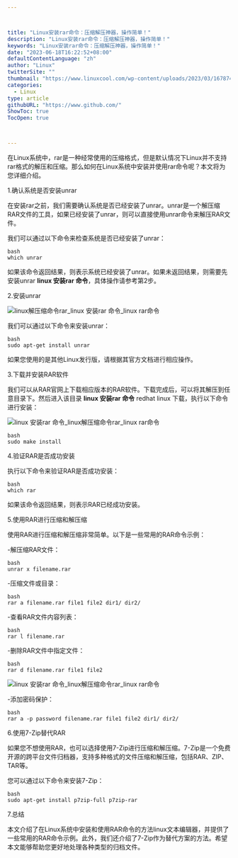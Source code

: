 ```yaml
---



title: "Linux安装rar命令：压缩解压神器，操作简单！"
description: "Linux安装rar命令：压缩解压神器，操作简单！"
keywords: "Linux安装rar命令：压缩解压神器，操作简单！"
date: "2023-06-18T16:22:52+08:00"
defaultContentLanguage: "zh"
author: "Linux"
twitterSite: ""
thumbnail: "https://www.linuxcool.com/wp-content/uploads/2023/03/1678744983967_0.jpg"
categories:
  - Linux
type: article
githubURL: "https://www.github.com/"
ShowToc: true
TocOpen: true



---
```


在Linux系统中，rar是一种经常使用的压缩格式，但是默认情况下Linux并不支持rar格式的解压和压缩。那么如何在Linux系统中安装并使用rar命令呢？本文将为您详细介绍。

1.确认系统是否安装unrar

在安装rar之前，我们需要确认系统是否已经安装了unrar。unrar是一个解压缩RAR文件的工具，如果已经安装了unrar，则可以直接使用unrar命令来解压RAR文件。

我们可以通过以下命令来检查系统是否已经安装了unrar：

```
bash
which unrar
```

如果该命令返回结果，则表示系统已经安装了unrar。如果未返回结果，则需要先安装unrar **linux 安装rar 命令**，具体操作请参考第2步。

2.安装unrar

![linux解压缩命令rar_linux 安装rar 命令_linux rar命令](https://www.linuxcool.com/wp-content/uploads/2023/03/1678744983967_0.jpg)

我们可以通过以下命令来安装unrar：

```
bash
sudo apt-get install unrar
```

如果您使用的是其他Linux发行版，请根据其官方文档进行相应操作。

3.下载并安装RAR软件

我们可以从RAR官网上下载相应版本的RAR软件。下载完成后，可以将其解压到任意目录下。然后进入该目录 **linux 安装rar 命令** redhat linux 下载，执行以下命令进行安装：

![linux 安装rar 命令_linux解压缩命令rar_linux rar命令](https://www.linuxcool.com/wp-content/uploads/2023/03/1678744983967_1.png)

```
bash
sudo make install
```

4.验证RAR是否成功安装

执行以下命令来验证RAR是否成功安装：

```
bash
which rar
```

如果该命令返回结果，则表示RAR已经成功安装。

5.使用RAR进行压缩和解压缩

使用RAR进行压缩和解压缩非常简单。以下是一些常用的RAR命令示例：

-解压缩RAR文件：

```
bash
unrar x filename.rar
```

-压缩文件或目录：

```
bash
rar a filename.rar file1 file2 dir1/ dir2/
```

-查看RAR文件内容列表：

```
bash
rar l filename.rar
```

-删除RAR文件中指定文件：

```
bash
rar d filename.rar file1 file2
```

![linux 安装rar 命令_linux解压缩命令rar_linux rar命令](https://www.linuxcool.com/wp-content/uploads/2023/03/1678744983967_2.png)

-添加密码保护：

```
bash
rar a -p password filename.rar file1 file2 dir1/ dir2/
```

6.使用7-Zip替代RAR

如果您不想使用RAR，也可以选择使用7-Zip进行压缩和解压缩。7-Zip是一个免费开源的跨平台文件归档器，支持多种格式的文件压缩和解压缩，包括RAR、ZIP、TAR等。

您可以通过以下命令来安装7-Zip：

```
bash
sudo apt-get install p7zip-full p7zip-rar
```

7.总结

本文介绍了在Linux系统中安装和使用RAR命令的方法linux文本编辑器，并提供了一些常用的RAR命令示例。此外，我们还介绍了7-Zip作为替代方案的方法。希望本文能够帮助您更好地处理各种类型的归档文件。
